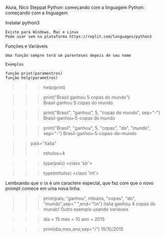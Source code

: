 Alura, Nico Steppat
Python: começando com a linguagem Python: começando com a linguagem

Instalar python3

    Existe para Windows, Mac e Linux
    Pode usar sem na plataforma https://replit.com/languages/python3

Funções e Variáveis 

    Uma função sempre terá um parenteses depois de seu nome
    
    Exemplos

    função print(paramentros)
    função help(parametros)

>>> help(print)

>>> print("Brasil ganhou 5 copas do mundo")  
Brasil ganhou 5 copas do mundo

>>> print("Brasil", "ganhou", 5, "copas do mundo", sep="-") 
Brasil-ganhou-5-copas do mundo

>>> print("Brasil", "ganhou", 5, "copas", "do", "mundo", sep="-") 
Brasil-ganhou-5-copas-do-mundo

>> pais="italia"
>>> ntitulos=4

>>> type(pais)
<class 'str'>

>>> type(ntitulos)
<class 'int'>

Lembrando que o \n é um caractere especial, que faz com que o novo prompt comece em uma nova linha.

>>> print(pais, "ganhou", ntitulos, "copas", "do", "mundo",sep=" ",end="!\n") 
italia ganhou 4 copas do mundo!
Outro exemplo usando variáveis

>>> dia = 15
>>> mes = 10
>>> ano = 2015

>>> print(dia,mes,ano,sep="/")
15/10/2015